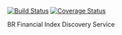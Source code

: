 [![Build Status](https://travis-ci.org/br-financial-index/discovery-service.svg?branch=master)](https://travis-ci.org/br-financial-index/discovery-service) [![Coverage Status](https://coveralls.io/repos/github/br-financial-index/discovery-service/badge.svg?branch=master)](https://coveralls.io/github/br-financial-index/discovery-service?branch=master)

BR Financial Index Discovery Service
